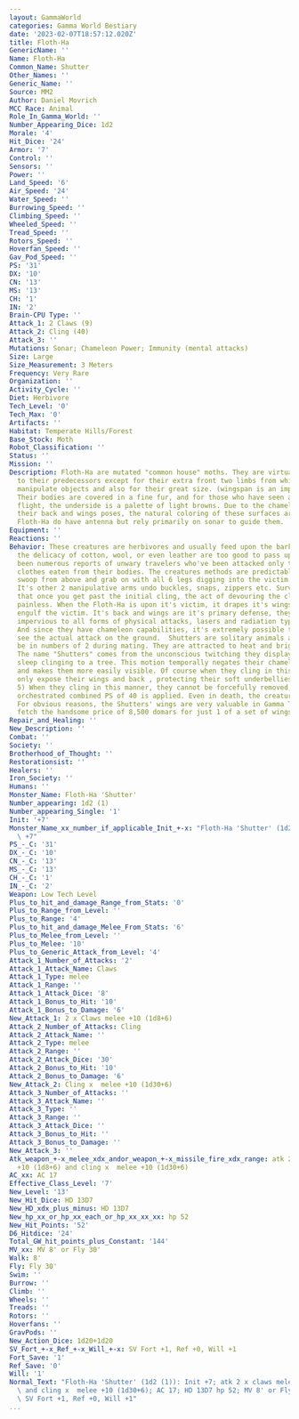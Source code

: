 ```yaml
---
layout: GammaWorld
categories: Gamma World Bestiary
date: '2023-02-07T18:57:12.020Z'
title: Floth-Ha
GenericName: ''
Name: Floth-Ha
Common_Name: Shutter
Other_Names: ''
Generic_Name: ''
Source: MM2
Author: Daniel Movrich
MCC Race: Animal
Role_In_Gamma_World: ''
Number_Appearing_Dice: 1d2
Morale: '4'
Hit_Dice: '24'
Armor: '7'
Control: ''
Sensors: ''
Power: ''
Land_Speed: '6'
Air_Speed: '24'
Water_Speed: ''
Burrowing_Speed: ''
Climbing_Speed: ''
Wheeled_Speed: ''
Tread_Speed: ''
Rotors_Speed: ''
Hoverfan_Speed: ''
Gav_Pod_Speed: ''
PS: '31'
DX: '10'
CN: '13'
MS: '13'
CH: '1'
IN: '2'
Brain-CPU Type: ''
Attack_1: 2 Claws (9)
Attack_2: Cling (40)
Attack_3: ''
Mutations: Sonar; Chameleon Power; Immunity (mental attacks)
Size: Large
Size_Measurement: 3 Meters
Frequency: Very Rare
Organization: ''
Activity_Cycle: ''
Diet: Herbivore
Tech_Level: '0'
Tech_Max: '0'
Artifacts: ''
Habitat: Temperate Hills/Forest
Base_Stock: Moth
Robot_Classification: ''
Status: ''
Mission: ''
Description: Floth-Ha are mutated "common house" moths. They are virtually identical
  to their predecessors except for their extra front two limbs from which they can
  manipulate objects and also for their great size. (wingspan is an impressive 3m)
  Their bodies are covered in a fine fur, and for those who have seen a Shutter in
  flight, the underside is a palette of light browns. Due to the chameleon powers
  their back and wings poses, the natural coloring of these surfaces are unknown.
  Floth-Ha do have antenna but rely primarily on sonar to guide them.
Equipment: ''
Reactions: ''
Behavior: These creatures are herbivores and usually feed upon the bark of trees however
  the delicacy of cotton, wool, or even leather are too good to pass up. There have
  been numerous reports of unwary travelers who've been attacked only to have their
  clothes eaten from their bodies. The creatures methods are predictable, they will
  swoop from above and grab on with all 6 legs digging into the victim.(clinging)
  It's other 2 manipulative arms undo buckles, snaps, zippers etc. Survivors tell
  that once you get past the initial cling, the act of devouring the clothing is relatively
  painless. When the Floth-Ha is upon it's victim, it drapes it's wings over to completely
  engulf the victim. It's back and wings are it's primary defense, they are completely
  impervious to all forms of physical attacks, lasers and radiation type weapons,
  And since they have chameleon capabilities, it's extremely possible to not even
  see the actual attack on the ground.  Shutters are solitary animals and will only
  be in numbers of 2 during mating. They are attracted to heat and bright lights.
  The name "Shutters" comes from the unconscious twitching they display while they
  sleep clinging to a tree. This motion temporally negates their chameleon bonuses
  and makes them more easily visible. Of course when they cling in this manner they
  only expose their wings and back , protecting their soft underbellies.(AC of only
  5) When they cling in this manner, they cannot be forcefully removed, unless a well
  orchestrated combined PS of 40 is applied. Even in death, the creatures remain affixed.
  For obvious reasons, the Shutters' wings are very valuable in Gamma Terra, and will
  fetch the handsome price of 8,500 domars for just 1 of a set of wings.
Repair_and_Healing: ''
New_Description: ''
Combat: ''
Society: ''
Brotherhood_of_Thought: ''
Restorationsist: ''
Healers: ''
Iron_Society: ''
Humans: ''
Monster_Name: Floth-Ha 'Shutter'
Number_appearing: 1d2 (1)
Number_appearing_Single: '1'
Init: '+7'
Monster_Name_xx_number_if_applicable_Init_+-x: "Floth-Ha 'Shutter' (1d2 (1)): Init\
  \ +7"
PS_-_C: '31'
DX_-_C: '10'
CN_-_C: '13'
MS_-_C: '13'
CH_-_C: '1'
IN_-_C: '2'
Weapon: Low Tech Level
Plus_to_hit_and_damage_Range_from_Stats: '0'
Plus_to_Range_from_Level: ''
Plus_to_Range: '4'
Plus_to_hit_and_damage_Melee_From_Stats: '6'
Plus_to_Melee_from_Level: ''
Plus_to_Melee: '10'
Plus_to_Generic_Attack_from_Level: '4'
Attack_1_Number_of_Attacks: '2'
Attack_1_Attack_Name: Claws
Attack_1_Type: melee
Attack_1_Range: ''
Attack_1_Attack_Dice: '8'
Attack_1_Bonus_to_Hit: '10'
Attack_1_Bonus_to_Damage: '6'
New_Attack_1: 2 x Claws melee +10 (1d8+6)
Attack_2_Number_of_Attacks: Cling
Attack_2_Attack_Name: ''
Attack_2_Type: melee
Attack_2_Range: ''
Attack_2_Attack_Dice: '30'
Attack_2_Bonus_to_Hit: '10'
Attack_2_Bonus_to_Damage: '6'
New_Attack_2: Cling x  melee +10 (1d30+6)
Attack_3_Number_of_Attacks: ''
Attack_3_Attack_Name: ''
Attack_3_Type: ''
Attack_3_Range: ''
Attack_3_Attack_Dice: ''
Attack_3_Bonus_to_Hit: ''
Attack_3_Bonus_to_Damage: ''
New_Attack_3: ''
Atk_weapon_+-x_melee_xdx_andor_weapon_+-x_missile_fire_xdx_range: atk 2 x claws melee
  +10 (1d8+6) and cling x  melee +10 (1d30+6)
AC_xx: AC 17
Effective_Class_Level: '7'
New_Level: '13'
New_Hit_Dice: HD 13D7
New_HD_xdx_plus_minus: HD 13D7
New_hp_xx_or_hp_xx_each_or_hp_xx_xx_xx: hp 52
New_Hit_Points: '52'
D6_Hitdice: '24'
Total_GW_hit_points_plus_Constant: '144'
MV_xx: MV 8' or Fly 30'
Walk: 8'
Fly: Fly 30'
Swim: ''
Burrow: ''
Climb: ''
Wheels: ''
Treads: ''
Rotors: ''
Hoverfans: ''
GravPods: ''
New_Action_Dice: 1d20+1d20
SV_Fort_+-x_Ref_+-x_Will_+-x: SV Fort +1, Ref +0, Will +1
Fort_Save: '1'
Ref_Save: '0'
Will: '1'
Normal_Text: "Floth-Ha 'Shutter' (1d2 (1)): Init +7; atk 2 x claws melee +10 (1d8+6)\
  \ and cling x  melee +10 (1d30+6); AC 17; HD 13D7 hp 52; MV 8' or Fly 30' ; 1d20+1d20;\
  \ SV Fort +1, Ref +0, Will +1"
...
```

